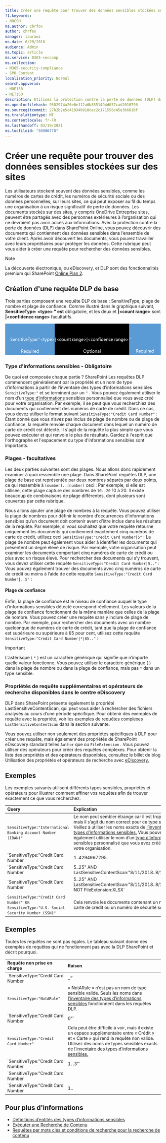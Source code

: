 ```yaml
---
title: Créer une requête pour trouver des données sensibles stockées sur des sites
f1.keywords:
- NOCSH
ms.author: chrfox
author: chrfox
manager: laurawi
ms.date: 6/29/2018
audience: Admin
ms.topic: article
ms.service: O365-seccomp
ms.collection:
- M365-security-compliance
- SPO_Content
localization_priority: Normal
search.appverid:
- MOE150
- MET150
description: Utilisez la protection contre la perte de données (DLP) dans SharePoint Online pour découvrir les documents qui contiennent des données sensibles dans l’ensemble de votre client.
ms.openlocfilehash: 9582974a26e0e112a6b3851494d057cad2010796
ms.sourcegitcommit: 27b2b2e5c41934b918cac2c171556c45e36661bf
ms.translationtype: MT
ms.contentlocale: fr-FR
ms.lasthandoff: 03/19/2021
ms.locfileid: "50906778"
---
```

# <a name="form-a-query-to-find-sensitive-data-stored-on-sites"></a>Créer une requête pour trouver des données sensibles stockées sur des sites

Les utilisateurs stockent souvent des données sensibles, comme les numéros de cartes de crédit, les numéros de sécurité sociale ou des données personnelles, sur leurs sites, ce qui peut exposer au fil du temps une organisation à un risque significatif de perte de données. Les documents stockés sur des sites, y compris OneDrive Entreprise sites, peuvent être partagés avec des personnes extérieures à l’organisation qui ne devraient pas avoir accès aux informations. Avec la protection contre la perte de données (DLP) dans SharePoint Online, vous pouvez découvrir des documents qui contiennent des données sensibles dans l’ensemble de votre client. Après avoir découvert les documents, vous pouvez travailler avec leurs propriétaires pour protéger les données. Cette rubrique peut vous aider à créer une requête pour rechercher des données sensibles.
  
> [!NOTE]
> La découverte électronique, ou eDiscovery, et DLP sont des fonctionnalités premium qui SharePoint [Online Plan 2](https://go.microsoft.com/fwlink/?LinkId=510080). 
  
## <a name="forming-a-basic-dlp-query"></a>Création d'une requête DLP de base

Trois parties composent une requête DLP de base : SensitiveType,  plage de nombre et plage de confiance. Comme illustré dans le graphique suivant, **SensitiveType: \<type\> " est** obligatoire, et les deux et **|\<count range\>** sont **|\<confidence range\>** facultatifs. 
  
![Exemple de requête divisée en obligatoire et facultative](../media/DLP-query-example-text.png)
  
### <a name="sensitive-type---required"></a>Type d'informations sensibles - Obligatoire

De quoi est composée chaque partie ? SharePoint Les requêtes DLP commencent généralement par la propriété et un nom de type d’informations à partir de l’inventaire des types d’informations sensibles `SensitiveType:"` et se terminent par un [](/Exchange/what-the-sensitive-information-types-in-exchange-look-for-exchange-2013-help) `"` . Vous pouvez également utiliser le nom d’un [type d’informations](create-a-custom-sensitive-information-type.md) sensibles personnalisé que vous avez créé pour votre organisation. Par exemple, il se peut que vous recherchiez des documents qui contiennent des numéros de carte de crédit. Dans ce cas, vous devez utiliser le format suivant  `SensitiveType:"Credit Card Number"` : Étant donné que vous n’avez pas inclus de plage de nombre ou de plage de confiance, la requête renvoie chaque document dans lequel un numéro de carte de crédit est détecté. Il s'agit de la requête la plus simple que vous pouvez exécuter et qui renvoie le plus de résultats. Gardez à l'esprit que l'orthographe et l'espacement du type d'informations sensibles sont importants. 
  
### <a name="ranges---optional"></a>Plages - facultatives

Les deux parties suivantes sont des plages. Nous allons donc rapidement examiner à quoi ressemble une plage. Dans SharePoint requêtes DLP, une plage de base est représentée par deux nombres séparés par deux points, ce qui ressemble à `[number]..[number]` ceci : Par exemple, si elle est utilisée, cette plage capture des nombres de  `10..20` 10 à 20. Il existe beaucoup de combinaisons de plage différentes, dont plusieurs sont couvertes par cette rubrique. 
  
Nous allons ajouter une plage de nombres à la requête. Vous pouvez utiliser la plage de nombres pour définir le nombre d’occurrences d’informations sensibles qu’un document doit contenir avant d’être inclus dans les résultats de la requête. Par exemple, si vous souhaitez que votre requête retourne uniquement les documents qui contiennent exactement cinq numéros de carte de crédit, utilisez ceci  `SensitiveType:"Credit Card Number|5"` : La plage de nombre peut également vous aider à identifier les documents qui présentent un degré élevé de risque. Par exemple, votre organisation peut examiner les documents comportant cinq numéros de carte de crédit ou plus avec un risque élevé. Pour rechercher des documents qui s’y trouvent, vous devez utiliser cette requête  `SensitiveType:"Credit Card Number|5.."` : Vous pouvez également trouver des documents avec cinq numéros de carte de crédit ou moins à l’aide de cette requête  `SensitiveType:"Credit Card Number|..5"` : 
  
#### <a name="confidence-range"></a>Plage de confiance

Enfin, la plage de confiance est le niveau de confiance auquel le type d'informations sensibles détecté correspond réellement. Les valeurs de la plage de confiance fonctionnent de la même manière que celles de la plage de nombre. Vous pouvez créer une requête sans y inclure de plage de nombre. Par exemple, pour rechercher des documents avec un nombre quelconque de numéros de carte de crédit, tant que la plage de confiance est supérieure ou supérieure à 85 pour cent, utilisez cette requête  `SensitiveType:"Credit Card Number|*|85.."` : 
  
> [!IMPORTANT]
> L’astérisque ( `*` ) est un caractère générique qui signifie que n’importe quelle valeur fonctionne. Vous pouvez utiliser le caractère générique ( ) dans la plage de nombre ou dans la plage de confiance, mais pas `*` dans un type sensible. 
  
### <a name="additional-query-properties-and-search-operators-available-in-the-ediscovery-center"></a>Propriétés de requête supplémentaires et opérateurs de recherche disponibles dans le centre eDiscovery

DLP dans SharePoint présente également la propriété LastSensitiveContentScan, qui peut vous aider à rechercher des fichiers analysés au cours d’une période spécifique. Pour obtenir des exemples de requête avec la propriété, voir les exemples de requêtes complexes `LastSensitiveContentScan` dans la section suivante. [](#examples-of-complex-queries) 
  
Vous pouvez utiliser non seulement des propriétés spécifiques à DLP pour créer une requête, mais également des propriétés de SharePoint eDiscovery standard telles `Author` que ou `FileExtension` . Vous pouvez utiliser des opérateurs pour créer des requêtes complexes. Pour obtenir la liste des propriétés et des opérateurs disponibles, consultez le billet de blog Utilisation des propriétés et opérateurs de recherche avec [eDiscovery.](/archive/blogs/quentin/using-search-properties-and-operators-with-ediscovery) 
  
## <a name="examples-of-complex-queries"></a>Exemples

Les exemples suivants utilisent différents types sensibles, propriétés et opérateurs pour illustrer comment affiner vos requêtes afin de trouver exactement ce que vous recherchez.
  
|**Query**|**Explication**|
|:-----|:-----|
| `SensitiveType:"International Banking Account Number (IBAN)"` <br/> |Le nom peut sembler étrange car il est trop long, mais il s’agit du nom correct pour ce type sensible. Veillez à utiliser les noms exacts de [l’inventaire des types d’informations sensibles.](/Exchange/what-the-sensitive-information-types-in-exchange-look-for-exchange-2013-help) Vous pouvez également utiliser le nom d’un [type d’informations](create-a-custom-sensitive-information-type.md) sensibles personnalisé que vous avez créé pour votre organisation.  <br/> |
| `SensitiveType:"Credit Card Number|1..4294967295|1..100"` <br/> |Cela renvoie des documents avec au moins une correspondance avec le type sensible « Numéro de carte de crédit ». Les valeurs de chaque plage sont les valeurs minimales et maximales respectives. Une façon plus simple d’écrire cette requête est, mais où est  `SensitiveType:"Credit Card Number"` le plaisir ?  <br/> |
| `SensitiveType:"Credit Card Number| 5..25" AND LastSensitiveContentScan:"8/11/2018..8/13/2018"` <br/> |Cela renvoie des documents avec 5 à 25 numéros de carte de crédit qui ont été analysés du 11 août 2018 au 13 août 2018.  <br/> |
| `SensitiveType:"Credit Card Number| 5..25" AND LastSensitiveContentScan:"8/11/2018..8/13/2018" NOT FileExtension:XLSX` <br/> |Cela renvoie des documents avec 5 à 25 numéros de carte de crédit qui ont été analysés du 11 août 2018 au 13 août 2018. Les fichiers avec une extension XLSX ne sont pas inclus dans les résultats de la requête.  `FileExtension` est l’une des nombreuses propriétés que vous pouvez inclure dans une requête. Pour plus d’informations, voir [Utilisation des propriétés et opérateurs de recherche avec eDiscovery.](/archive/blogs/quentin/using-search-properties-and-operators-with-ediscovery)  <br/> |
| `SensitiveType:"Credit Card Number" OR SensitiveType:"U.S. Social Security Number (SSN)"` <br/> |Cela renvoie les documents contenant un numéro de carte de crédit ou un numéro de sécurité sociale.  <br/> |
   
## <a name="examples-of-queries-to-avoid"></a>Exemples

Toutes les requêtes ne sont pas égales. Le tableau suivant donne des exemples de requêtes qui ne fonctionnent pas avec la DLP SharePoint et décrit pourquoi.
  
|**Requête non prise en charge**|**Raison**|
|:-----|:-----|
| `SensitiveType:"Credit Card Number|.."` <br/> |Vous devez ajouter au moins un nombre.  <br/> |
| `SensitiveType:"NotARule"` <br/> |« NotARule » n’est pas un nom de type sensible valide. Seuls les noms dans [l’inventaire des types d’informations sensibles](/Exchange/what-the-sensitive-information-types-in-exchange-look-for-exchange-2013-help) fonctionnent dans les requêtes DLP.  <br/> |
| `SensitiveType:"Credit Card Number|0"` <br/> |Zéro n’est pas valide en tant que valeur minimale ou valeur maximale d’une plage.  <br/> |
| `SensitiveType:"Credit Card Number"` <br/> |Cela peut être difficile à voir, mais il existe un espace supplémentaire entre « Crédit » et « Carte » qui rend la requête non valide. Utilisez des noms de types sensibles exacts de [l’inventaire des types d’informations sensibles.](/Exchange/what-the-sensitive-information-types-in-exchange-look-for-exchange-2013-help)  <br/> |
| `SensitiveType:"Credit Card Number|1. .3"` <br/> |La partie à deux points ne doit pas être séparée par un espace.  <br/> |
| `SensitiveType:"Credit Card Number| |1..|80.."` <br/> |Il y a trop de délimiteur de canal (|). Suivez plutôt ce format : `SensitiveType: "Credit Card Number|1..|80.."` <br/> |
| `SensitiveType:"Credit Card Number|1..|80..101"` <br/> |Étant donné que les valeurs de confiance représentent un pourcentage, elles ne peuvent pas dépasser 100. Choisissez plutôt un nombre compris entre 1 et 100.  <br/> |
   
## <a name="for-more-information"></a>Pour plus d'informations

- [Définitions d’entités des types d’informations sensibles](sensitive-information-type-entity-definitions.md)
- [Exécuter une Recherche de Contenu](content-search.md)
- [Requêtes par mots clés et conditions de recherche pour la recherche de contenu](keyword-queries-and-search-conditions.md)
